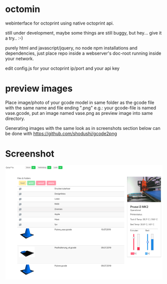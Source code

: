 # octomin

webinterface for octoprint using native octoprint api.

still under development, maybe some things are still buggy, but hey... give it a try.. :-)


purely html and javascript/jquery, no node npm installations and dependencies, just place repo inside a webserver's doc-root running inside your network.

edit config.js for your octoprint ip/port and your api key


# preview images
Place image/photo of your gcode model in same folder as the gcode file with the same name and file ending ".png" e.g.: your gcode-file is named vase.gcode, put an image named vase.png as preview image into same directory.

Generating images with the same look as in screenshots section below can be done with https://github.com/shodushi/gcode2png

# Screenshot
![screen1](screen1.png)
